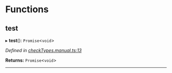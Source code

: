 

# Functions

<a id="test"></a>

##  test

▸ **test**(): `Promise`<`void`>

*Defined in [checkTypes.manual.ts:13](https://github.com/polkadot-js/api/blob/054cf1f/packages/api/src/checkTypes.manual.ts#L13)*

**Returns:** `Promise`<`void`>

___

